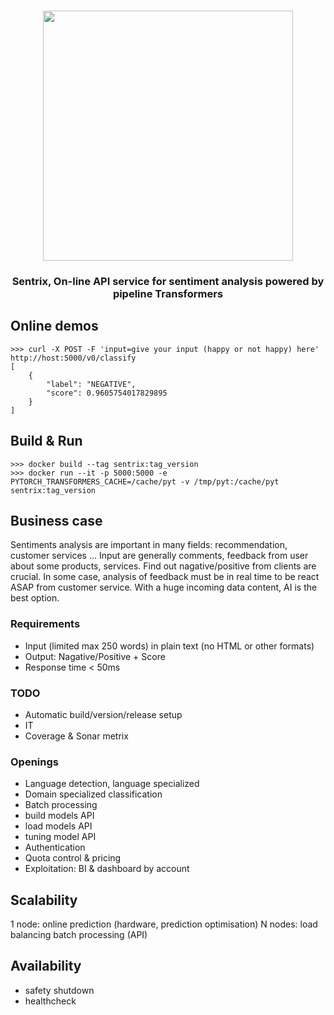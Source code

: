 <!---
Copyright 2020 The HuggingFace Team. All rights reserved.

Licensed under the Apache License, Version 2.0 (the "License");
you may not use this file except in compliance with the License.
You may obtain a copy of the License at

    http://www.apache.org/licenses/LICENSE-2.0

Unless required by applicable law or agreed to in writing, software
distributed under the License is distributed on an "AS IS" BASIS,
WITHOUT WARRANTIES OR CONDITIONS OF ANY KIND, either express or implied.
See the License for the specific language governing permissions and
limitations under the License.
-->

<p align="center">
    <br>
    <img src="https://raw.githubusercontent.com/huggingface/transformers/master/docs/source/imgs/transformers_logo_name.png" width="400"/>
    <br>
<p>

<h3 align="center">
<p>Sentrix, On-line API service for sentiment analysis powered by pipeline Transformers</p>
</h3>


## Online demos

```shell script
>>> curl -X POST -F 'input=give your input (happy or not happy) here' http://host:5000/v0/classify
[
    {
        "label": "NEGATIVE",
        "score": 0.9605754017829895
    }
]
```

## Build & Run
```shell script
>>> docker build --tag sentrix:tag_version
>>> docker run --it -p 5000:5000 -e PYTORCH_TRANSFORMERS_CACHE=/cache/pyt -v /tmp/pyt:/cache/pyt sentrix:tag_version
```


## Business case

Sentiments analysis are important in many fields: recommendation, customer services ...
Input are generally comments, feedback from user about some products, services. Find out nagative/positive from clients are crucial.
In some case, analysis of feedback must be in real time to be react ASAP from customer service. With a huge incoming data content, AI is the best option.

### Requirements

* Input (limited max 250 words) in plain text (no HTML or other formats)
* Output: Nagative/Positive + Score
* Response time < 50ms


### TODO
* Automatic build/version/release setup
* IT
* Coverage & Sonar metrix

### Openings
* Language detection, language specialized
* Domain specialized classification
* Batch processing
* build models API
* load models API
* tuning model API
* Authentication
* Quota control & pricing
* Exploitation: BI & dashboard by account

## Scalability
 1 node: online prediction (hardware, prediction optimisation)
 N nodes: load balancing
 batch processing (API)

## Availability
- safety shutdown
- healthcheck
